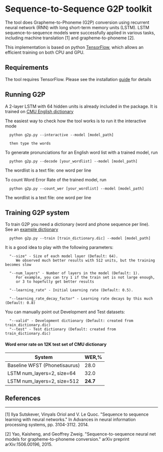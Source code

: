 # Sequence-to-Sequence G2P toolkit

The tool does Grapheme-to-Phoneme (G2P) conversion using recurrent neural network (RNN) with long short-term memory units (LSTM).
LSTM sequence-to-sequence models were successfully applied in various tasks, including machine translation [1] and grapheme-to-phoneme [2].

This implementation is based on python [TensorFlow](https://www.tensorflow.org/versions/r0.8/tutorials/seq2seq/index.html), which allows an efficient training on both CPU and GPU.

## Requirements

The tool requires TensorFlow. Please see the installation [guide](https://github.com/tensorflow/tensorflow/blob/master/tensorflow/g3doc/get_started/os_setup.md) for details

## Running G2P

A 2-layer LSTM with 64 hidden units is already included in the package.
It is trained on [CMU English dictionary](http://svn.code.sf.net/p/cmusphinx/code/trunk/cmudict/cmudict-0.7b)

The easiest way to check how the tool works is to run it the interactive mode
```
  python g2p.py --interactive --model [model_path]

  then type the words
```


To generate pronunciations for an English word list with a trained model, run

```
  python g2p.py --decode [your_wordlist] --model [model_path]

```
The wordlist is a text file: one word per line


To count Word Error Rate  of the trained model, run

```
  python g2p.py --count_wer [your_wordlist] --model [model_path]

```
The wordlist is a text file: one word per line


## Training G2P system

To train G2P you need a dictionary (word and phone sequence per line). See an [example dictionary](http://svn.code.sf.net/p/cmusphinx/code/trunk/cmudict/cmudict-0.7b)

```
  python g2p.py --train [train_dictionary.dic] --model [model_path]
```

It is a good idea to play with the following parameters:
```
  "--size" - Size of each model layer (Default: 64).
     We observed much better results with 512 units, but the training becomes slow

  "--num_layers" - Number of layers in the model (Default: 1). 
     For example, you can try 1 if the train set is not large enough, 
     or 3 to hopefully get better results

  "--learning_rate" - Initial Learning rate (Default: 0.5). 

  "--learning_rate_decay_factor" - Learning rate decays by this much (Default: 0.8)
```

You can manually point out Development and Test datasets:
```
  "--valid" - Development dictionary (Default: created from train_dictionary.dic)
  "--test" - Test dictionary (Default: created from train_dictionary.dic)
```


#### Word error rate on 12K test set of CMU dictionary

System | WER,%
--- | --- 
Baseline WFST (Phonetisaurus) | 28.0
LSTM num_layers=2, size=64    | 32.0
LSTM num_layers=2, size=512   | **24.7**



## References
---------------------------------------
[1] Ilya Sutskever, Vinyals Oriol and V. Le Quoc. "Sequence to sequence learning with neural networks." In Advances in neural information processing systems, pp. 3104-3112. 2014.

[2] Yao, Kaisheng, and Geoffrey Zweig. "Sequence-to-sequence neural net models for grapheme-to-phoneme conversion." arXiv preprint arXiv:1506.00196, 2015.

